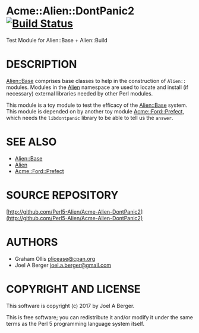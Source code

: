 # Acme::Alien::DontPanic2 [![Build Status](https://travis-ci.org/PerlAlien/Acme-Alien-DontPanic2.svg)](http://travis-ci.org/PerlAlien/Acme-Alien-DontPanic2)

Test Module for Alien::Base + Alien::Build

# DESCRIPTION

[Alien::Base](https://metacpan.org/pod/Alien::Base) comprises base classes to help in the construction of `Alien::` modules. Modules in the [Alien](https://metacpan.org/pod/Alien) namespace are used to locate and install (if necessary) external libraries needed by other Perl modules.

This module is a toy module to test the efficacy of the [Alien::Base](https://metacpan.org/pod/Alien::Base) system. This module is depended on by another toy module [Acme::Ford::Prefect](https://metacpan.org/pod/Acme::Ford::Prefect), which needs the `libdontpanic` library to be able to tell us the `answer`.

# SEE ALSO

- [Alien::Base](https://metacpan.org/pod/Alien::Base)
- [Alien](https://metacpan.org/pod/Alien)
- [Acme::Ford::Prefect](https://metacpan.org/pod/Acme::Ford::Prefect)

# SOURCE REPOSITORY

[http://github.com/Perl5-Alien/Acme-Alien-DontPanic2](http://github.com/Perl5-Alien/Acme-Alien-DontPanic2)

# AUTHORS

- Graham Ollis <plicease@cpan.org>
- Joel A Berger <joel.a.berger@gmail.com>

# COPYRIGHT AND LICENSE

This software is copyright (c) 2017 by Joel A Berger.

This is free software; you can redistribute it and/or modify it under
the same terms as the Perl 5 programming language system itself.
